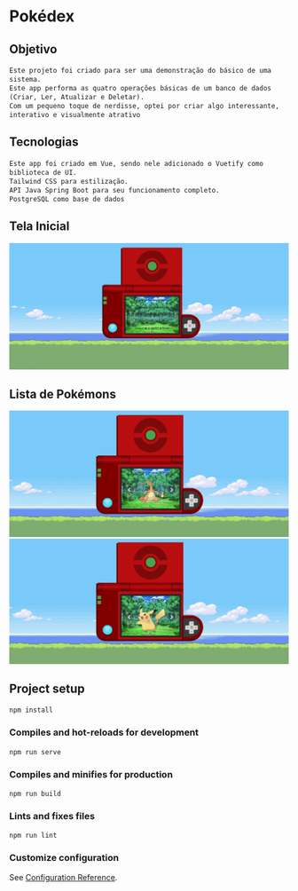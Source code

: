 # Pokédex

## Objetivo
```
Este projeto foi criado para ser uma demonstração do básico de uma sistema.
Este app performa as quatro operações básicas de um banco de dados (Criar, Ler, Atualizar e Deletar).
Com um pequeno toque de nerdisse, optei por criar algo interessante, interativo e visualmente atrativo
```
## Tecnologias

```
Este app foi criado em Vue, sendo nele adicionado o Vuetify como biblioteca de UI.
Tailwind CSS para estilização.
API Java Spring Boot para seu funcionamento completo.
PostgreSQL como base de dados
```

## Tela Inicial
![Tela Inicial](./src/assets/demo/1.png)

## Lista de Pokémons
![Lista](./src/assets/demo/2.png)
![Lista 1](./src/assets/demo/3.png)

## Project setup
```
npm install
```

### Compiles and hot-reloads for development
```
npm run serve
```

### Compiles and minifies for production
```
npm run build
```

### Lints and fixes files
```
npm run lint
```

### Customize configuration
See [Configuration Reference](https://cli.vuejs.org/config/).
